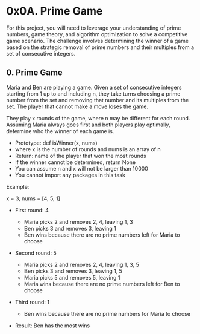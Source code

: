 # 0x0A. Prime Game

For this project, you will need to leverage your understanding of prime numbers, game theory, and algorithm optimization to solve a competitive game scenario. The challenge involves determining the winner of a game based on the strategic removal of prime numbers and their multiples from a set of consecutive integers.

## 0. Prime Game
Maria and Ben are playing a game. Given a set of consecutive integers starting from 1 up to and including n, they take turns choosing a prime number from the set and removing that number and its multiples from the set. The player that cannot make a move loses the game.

They play x rounds of the game, where n may be different for each round. Assuming Maria always goes first and both players play optimally, determine who the winner of each game is.

- Prototype: def isWinner(x, nums)
- where x is the number of rounds and nums is an array of n
- Return: name of the player that won the most rounds
- If the winner cannot be determined, return None
- You can assume n and x will not be larger than 10000
- You cannot import any packages in this task

Example:

x = 3, nums = [4, 5, 1]
- First round: 4

    - Maria picks 2 and removes 2, 4, leaving 1, 3
    - Ben picks 3 and removes 3, leaving 1
    - Ben wins because there are no prime numbers left for Maria to choose

- Second round: 5

    - Maria picks 2 and removes 2, 4, leaving 1, 3, 5
    - Ben picks 3 and removes 3, leaving 1, 5
    - Maria picks 5 and removes 5, leaving 1
    - Maria wins because there are no prime numbers left for Ben to choose
- Third round: 1

    - Ben wins because there are no prime numbers for Maria to choose
- Result: Ben has the most wins
